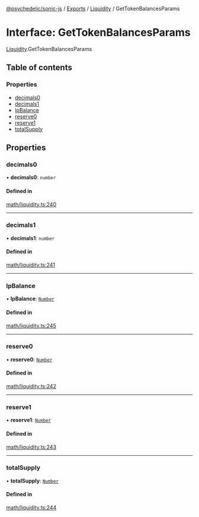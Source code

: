 [@psychedelic/sonic-js](../README.md) / [Exports](../modules.md) / [Liquidity](../modules/Liquidity.md) / GetTokenBalancesParams

# Interface: GetTokenBalancesParams

[Liquidity](../modules/Liquidity.md).GetTokenBalancesParams

## Table of contents

### Properties

- [decimals0](Liquidity.GetTokenBalancesParams.md#decimals0)
- [decimals1](Liquidity.GetTokenBalancesParams.md#decimals1)
- [lpBalance](Liquidity.GetTokenBalancesParams.md#lpbalance)
- [reserve0](Liquidity.GetTokenBalancesParams.md#reserve0)
- [reserve1](Liquidity.GetTokenBalancesParams.md#reserve1)
- [totalSupply](Liquidity.GetTokenBalancesParams.md#totalsupply)

## Properties

### decimals0

• **decimals0**: `number`

#### Defined in

[math/liquidity.ts:240](https://github.com/Psychedelic/sonic-js/blob/33e2dd1/src/math/liquidity.ts#L240)

___

### decimals1

• **decimals1**: `number`

#### Defined in

[math/liquidity.ts:241](https://github.com/Psychedelic/sonic-js/blob/33e2dd1/src/math/liquidity.ts#L241)

___

### lpBalance

• **lpBalance**: [`Number`](../modules/Types.md#number)

#### Defined in

[math/liquidity.ts:245](https://github.com/Psychedelic/sonic-js/blob/33e2dd1/src/math/liquidity.ts#L245)

___

### reserve0

• **reserve0**: [`Number`](../modules/Types.md#number)

#### Defined in

[math/liquidity.ts:242](https://github.com/Psychedelic/sonic-js/blob/33e2dd1/src/math/liquidity.ts#L242)

___

### reserve1

• **reserve1**: [`Number`](../modules/Types.md#number)

#### Defined in

[math/liquidity.ts:243](https://github.com/Psychedelic/sonic-js/blob/33e2dd1/src/math/liquidity.ts#L243)

___

### totalSupply

• **totalSupply**: [`Number`](../modules/Types.md#number)

#### Defined in

[math/liquidity.ts:244](https://github.com/Psychedelic/sonic-js/blob/33e2dd1/src/math/liquidity.ts#L244)
